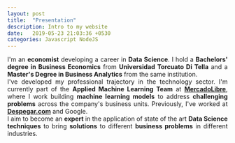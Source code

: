 ```yaml
---
layout: post
title:  "Presentation"
description: Intro to my website
date:   2019-05-23 21:03:36 +0530
categories: Javascript NodeJS
---
```

 
I'm an **economist** developing a career in **Data Science**.
I hold a **Bachelors' degree in Business Economics** from **Universidad Torcuato Di Tella** and 
a **Master's Degree in Business Analytics** from the same institution.   
I've developed my professional trajectory in the technology sector.
I'm currently part of the **Applied Machine Learning Team** at **[MercadoLibre](https://investor.mercadolibre.com/investor-relations)**, 
where I work building **machine learning models** to address **challenging problems** 
across the company's business units. Previously, I've worked at **[Despegar.com](https://investor.despegar.com/home/default.aspx)** and Google.   
I aim to become an **expert** in the application of state of the art **Data Science techniques** 
to bring **solutions** to different **business problems** in different industries.
<style>
body {
text-align: justify}
</style>

